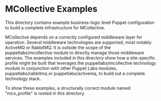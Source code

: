 # MCollective Examples #

This directory contains example business-logic level Puppet configuration to
build a complete infrastructure for MCollective.

MCollective depends on a correctly configured middleware layer for operation.
Several middleware technologies are supported, most notably ActiveMQ or
RabbitMQ. It is outside the scope of the puppetlabs/mcollective module to
directly manage those middleware services. The examples included in this
directory show how a site-specific profile might be built that leverages the
puppetlabs/mcollective technology module in conjunction with other Puppet Labs
modules, puppetlabs/rabbitmq or puppetlabs/activemq, to build out a complete
technology stack.

To show these examples, a structurally correct module named "mco_profile" is
rooted in this directory.
